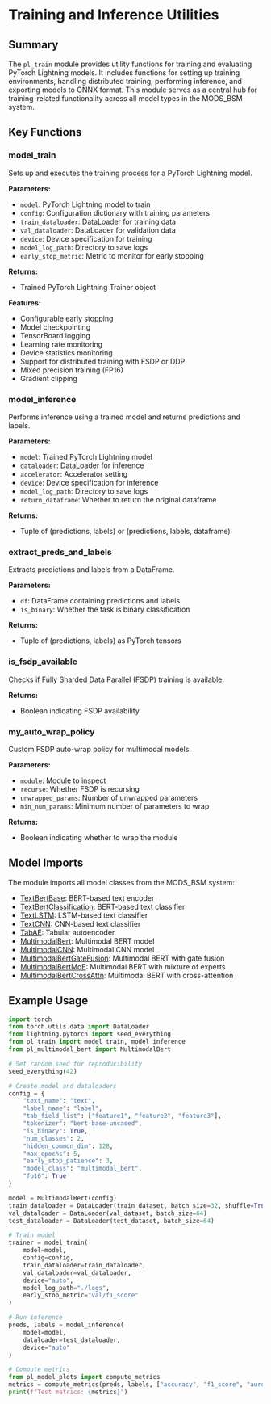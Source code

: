 # Training and Inference Utilities

## Summary
The `pl_train` module provides utility functions for training and evaluating PyTorch Lightning models. It includes functions for setting up training environments, handling distributed training, performing inference, and exporting models to ONNX format. This module serves as a central hub for training-related functionality across all model types in the MODS_BSM system.

## Key Functions

### model_train
Sets up and executes the training process for a PyTorch Lightning model.

**Parameters:**
- `model`: PyTorch Lightning model to train
- `config`: Configuration dictionary with training parameters
- `train_dataloader`: DataLoader for training data
- `val_dataloader`: DataLoader for validation data
- `device`: Device specification for training
- `model_log_path`: Directory to save logs
- `early_stop_metric`: Metric to monitor for early stopping

**Returns:**
- Trained PyTorch Lightning Trainer object

**Features:**
- Configurable early stopping
- Model checkpointing
- TensorBoard logging
- Learning rate monitoring
- Device statistics monitoring
- Support for distributed training with FSDP or DDP
- Mixed precision training (FP16)
- Gradient clipping

### model_inference
Performs inference using a trained model and returns predictions and labels.

**Parameters:**
- `model`: Trained PyTorch Lightning model
- `dataloader`: DataLoader for inference
- `accelerator`: Accelerator setting
- `device`: Device specification for inference
- `model_log_path`: Directory to save logs
- `return_dataframe`: Whether to return the original dataframe

**Returns:**
- Tuple of (predictions, labels) or (predictions, labels, dataframe)

### extract_preds_and_labels
Extracts predictions and labels from a DataFrame.

**Parameters:**
- `df`: DataFrame containing predictions and labels
- `is_binary`: Whether the task is binary classification

**Returns:**
- Tuple of (predictions, labels) as PyTorch tensors

### is_fsdp_available
Checks if Fully Sharded Data Parallel (FSDP) training is available.

**Returns:**
- Boolean indicating FSDP availability

### my_auto_wrap_policy
Custom FSDP auto-wrap policy for multimodal models.

**Parameters:**
- `module`: Module to inspect
- `recurse`: Whether FSDP is recursing
- `unwrapped_params`: Number of unwrapped parameters
- `min_num_params`: Minimum number of parameters to wrap

**Returns:**
- Boolean indicating whether to wrap the module

## Model Imports
The module imports all model classes from the MODS_BSM system:
- [TextBertBase](pl_bert.md): BERT-based text encoder
- [TextBertClassification](pl_bert_classification.md): BERT-based text classifier
- [TextLSTM](pl_lstm.md): LSTM-based text classifier
- [TextCNN](pl_text_cnn.md): CNN-based text classifier
- [TabAE](pl_tab_ae.md): Tabular autoencoder
- [MultimodalBert](pl_multimodal_bert.md): Multimodal BERT model
- [MultimodalCNN](pl_multimodal_cnn.md): Multimodal CNN model
- [MultimodalBertGateFusion](pl_multimodal_gate_fusion.md): Multimodal BERT with gate fusion
- [MultimodalBertMoE](pl_multimodal_moe.md): Multimodal BERT with mixture of experts
- [MultimodalBertCrossAttn](pl_multimodal_cross_attn.md): Multimodal BERT with cross-attention

## Example Usage
```python
import torch
from torch.utils.data import DataLoader
from lightning.pytorch import seed_everything
from pl_train import model_train, model_inference
from pl_multimodal_bert import MultimodalBert

# Set random seed for reproducibility
seed_everything(42)

# Create model and dataloaders
config = {
    "text_name": "text",
    "label_name": "label",
    "tab_field_list": ["feature1", "feature2", "feature3"],
    "tokenizer": "bert-base-uncased",
    "is_binary": True,
    "num_classes": 2,
    "hidden_common_dim": 128,
    "max_epochs": 5,
    "early_stop_patience": 3,
    "model_class": "multimodal_bert",
    "fp16": True
}

model = MultimodalBert(config)
train_dataloader = DataLoader(train_dataset, batch_size=32, shuffle=True)
val_dataloader = DataLoader(val_dataset, batch_size=64)
test_dataloader = DataLoader(test_dataset, batch_size=64)

# Train model
trainer = model_train(
    model=model,
    config=config,
    train_dataloader=train_dataloader,
    val_dataloader=val_dataloader,
    device="auto",
    model_log_path="./logs",
    early_stop_metric="val/f1_score"
)

# Run inference
preds, labels = model_inference(
    model=model,
    dataloader=test_dataloader,
    device="auto"
)

# Compute metrics
from pl_model_plots import compute_metrics
metrics = compute_metrics(preds, labels, ["accuracy", "f1_score", "auroc"], "binary", 2)
print(f"Test metrics: {metrics}")
```
